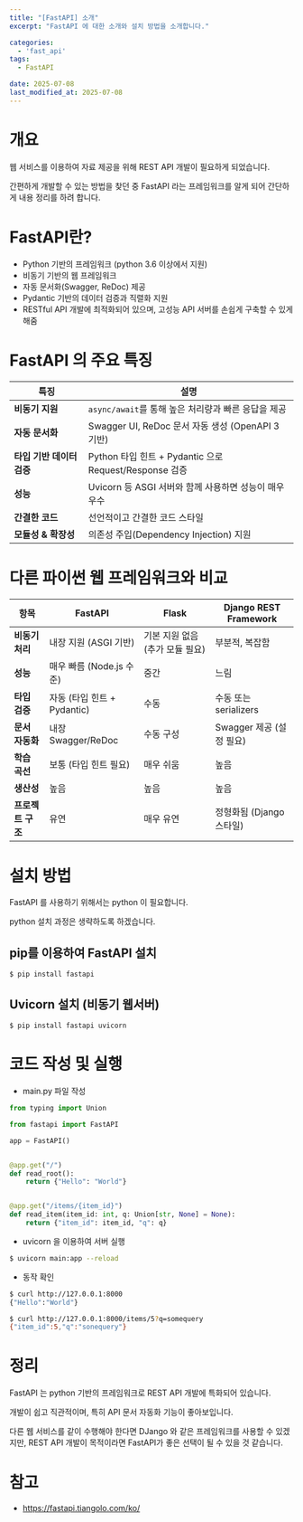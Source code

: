 ```yaml
---
title: "[FastAPI] 소개"
excerpt: "FastAPI 에 대한 소개와 설치 방법을 소개합니다."

categories:
  - 'fast_api'
tags:
  - FastAPI

date: 2025-07-08
last_modified_at: 2025-07-08
---
```


# 개요

웹 서비스를 이용하여 자료 제공을 위해 REST API 개발이 필요하게 되었습니다. 

간편하게 개발할 수 있는 방법을 찾던 중 FastAPI 라는 프레임워크를 알게 되어 간단하게 내용 정리를 하려 합니다. 

# FastAPI란?

* Python 기반의 프레임워크 (python 3.6 이상에서 지원)
* 비동기 기반의 웹 프레임워크
* 자동 문서화(Swagger, ReDoc) 제공
* Pydantic 기반의 데이터 검증과 직렬화 지원
* RESTful API 개발에 최적화되어 있으며, 고성능 API 서버를 손쉽게 구축할 수 있게 해줌

# FastAPI 의 주요 특징

| 특징               | 설명                                             |
| ---------------- | ---------------------------------------------- |
| **비동기 지원**       | `async/await`를 통해 높은 처리량과 빠른 응답을 제공            |
| **자동 문서화**       | Swagger UI, ReDoc 문서 자동 생성 (OpenAPI 3 기반)      |
| **타입 기반 데이터 검증** | Python 타입 힌트 + Pydantic 으로 Request/Response 검증 |
| **성능**           | Uvicorn 등 ASGI 서버와 함께 사용하면 성능이 매우 우수           |
| **간결한 코드**       | 선언적이고 간결한 코드 스타일                               |
| **모듈성 & 확장성**    | 의존성 주입(Dependency Injection) 지원                |

# 다른 파이썬 웹 프레임워크와 비교

| 항목          | FastAPI                 | Flask                 | Django REST Framework |
| ----------- | ----------------------- | --------------------- | --------------------- |
| **비동기 처리**  |  내장 지원 (ASGI 기반)       |  기본 지원 없음 (추가 모듈 필요) |  부분적, 복잡함 |
| **성능**      |  매우 빠름 (Node.js 수준)   | 중간                    | 느림                    |
| **타입 검증**   |  자동 (타입 힌트 + Pydantic) | 수동                  |  수동 또는 serializers   |
| **문서 자동화**  |  내장 Swagger/ReDoc      | 수동 구성               |  Swagger 제공 (설정 필요)  |
| **학습 곡선**   | 보통 (타입 힌트 필요)           | 매우 쉬움                 | 높음               |
| **생산성**     | 높음                      | 높음                    | 높음             |
| **프로젝트 구조** | 유연                      | 매우 유연                 | 정형화됨 (Django 스타일)     |

# 설치 방법

FastAPI 를 사용하기 위해서는 python 이 필요합니다. 

python 설치 과정은 생략하도록 하겠습니다. 

## pip를 이용하여 FastAPI 설치 

```
$ pip install fastapi
```

## Uvicorn 설치 (비동기 웹서버)


```
$ pip install fastapi uvicorn
```

# 코드 작성 및 실행
* main.py 파일 작성

```python
from typing import Union

from fastapi import FastAPI

app = FastAPI()


@app.get("/")
def read_root():
    return {"Hello": "World"}


@app.get("/items/{item_id}")
def read_item(item_id: int, q: Union[str, None] = None):
    return {"item_id": item_id, "q": q}
```

* uvicorn 을 이용하여 서버 실행
  
``` bash
$ uvicorn main:app --reload

```

* 동작 확인
  
```bash
$ curl http://127.0.0.1:8000
{"Hello":"World"}

$ curl http://127.0.0.1:8000/items/5?q=somequery
{"item_id":5,"q":"sonequery"}
```

# 정리

FastAPI 는 python 기반의 프레임워크로 REST API 개발에 특화되어 있습니다. 

개발이 쉽고 직관적이며, 특히 API 문서 자동화 기능이 좋아보입니다. 

다른 웹 서비스를 같이 수행해야 한다면 DJango 와 같은 프레임워크를 사용할 수 있겠지만, REST API 개발이 목적이라면 FastAPI가 좋은 선택이 될 수 있을 것 같습니다. 

# 참고 

* https://fastapi.tiangolo.com/ko/
